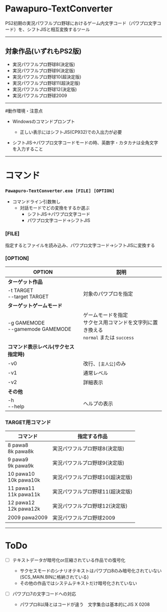# Pawapuro-TextConverter
PS2初期の実況パワフルプロ野球におけるゲーム内文字コード（パワプロ文字コード）を、シフトJISと相互変換するツール

-----
## 対象作品(いずれもPS2版)
- 実況パワフルプロ野球8(決定版)
- 実況パワフルプロ野球9(決定版)
- 実況パワフルプロ野球10(超決定版)
- 実況パワフルプロ野球11(超決定版)
- 実況パワフルプロ野球12(決定版)
- 実況パワフルプロ野球2009

-----
#動作環境・注意点
- Windowsのコマンドプロンプト
    - 正しい表示にはシフトJIS(CP932)での入出力が必要

- シフトJIS→パワプロ文字コードモードの時、英数字・カタカナは全角文字を入力すること

-----
# コマンド
### `Pawapuro-TextConverter.exe [FILE] [OPTION]`

- コマンドライン引数無し
    - 対話モードでどの変換をするか選ぶ
        - シフトJIS→パワプロ文字コード
        - パワプロ文字コード→シフトJIS


### **[FILE]** 
指定するとファイルを読み込み、パワプロ文字コード→シフトJISに変換する

### **[OPTION]**

| OPTION | 説明 |
| ---- | ---- |
|**ターゲット作品**||
|-t TARGET<br>--target TARGET|対象のパワプロを指定|
|**ターゲットゲームモード**||
|-g GAMEMODE<br>--gamemode GAMEMODE|ゲームモードを指定<br>サクセス用コマンドを文字列に置き換える<br>`normal` または `success`|
|**コマンド表示レベル(サクセス指定時)**||
| -v0 | 改行、`[主人公]`のみ |
| -v1 | 通常レベル |
| -v2 | 詳細表示 |
|**その他**||
|-h<br>--help|ヘルプの表示|

### TARGET用コマンド

| コマンド | 指定する作品 |
| ---- | ---- |
|8 pawa8<br>8k pawa8k| 実況パワフルプロ野球8(決定版) |
|9 pawa9<br>9k pawa9k| 実況パワフルプロ野球9(決定版) |
|10 pawa10<br>10k pawa10k| 実況パワフルプロ野球10(超決定版) |
|11 pawa11<br>11k pawa11k| 実況パワフルプロ野球11(超決定版) |
|12 pawa12<br>12k pawa12k| 実況パワフルプロ野球12(決定版) |
|2009 pawa2009| 実況パワフルプロ野球2009 |

-----
# ToDo

- [ ] テキストデータが暗号化or圧縮されている作品での復号化
    - サクセスモードのシナリオテキストはパワプロ8のみ暗号化されていない(SCS_MAIN.BINに格納されている)
    - その他の作品ではシステムテキストだけ暗号化されていない

- [ ] パワプロ7の文字コードへの対応
    - パワプロ8以降とはコードが違う　文字集合は基本的にJIS X 0208